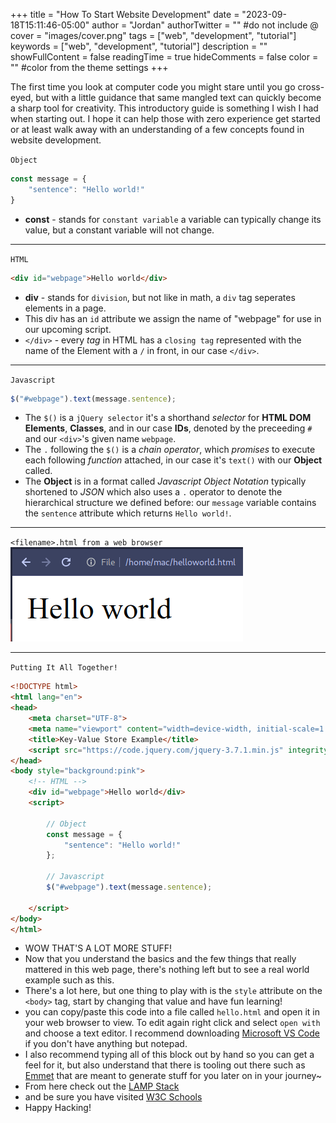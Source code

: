 +++
title = "How To Start Website Development"
date = "2023-09-18T15:11:46-05:00"
author = "Jordan"
authorTwitter = "" #do not include @
cover = "images/cover.png"
tags = ["web", "development", "tutorial"]
keywords = ["web", "development", "tutorial"]
description = ""
showFullContent = false
readingTime = true
hideComments = false
color = "" #color from the theme settings
+++

The first time you look at computer code you might stare until you go cross-eyed, but with a little guidance that same mangled text can quickly become a sharp tool for creativity. This introductory guide is something I wish I had when starting out. I hope it can help those with zero experience get started or at least walk away with an understanding of a few concepts found in website development.

`Object`

```js
const message = {
    "sentence": "Hello world!"
}
```

* **const** - stands for `constant variable` a variable can typically change its value, but a constant variable will not change. 

<hr/>  

`HTML`  

```html
<div id="webpage">Hello world</div>
```  

* **div** - stands for `division`, but not like in math, a `div` tag seperates elements in a page.  
* This div has an `id` attribute we assign the name of "webpage" for use in our upcoming script.  
* `</div>` - every *tag* in HTML has a `closing tag` represented with the name of the Element with a `/` in front, in our case `</div>`.  

<hr/>  

`Javascript`  

```javascript
$("#webpage").text(message.sentence);
```  

* The `$()` is a `jQuery selector` it's a shorthand *selector* for **HTML DOM Elements**, **Classes**, and in our case **IDs**, denoted by the preceeding `#` and our `<div>`'s given name `webpage`.  
* The `.` following the `$()` is a *chain operator*, which *promises* to execute each following *function* attached, in our case it's `text()` with our **Object** called.  
* The **Object** is in a format called *Javascript Object Notation* typically shortened to *JSON* which also uses a `.` operator to denote the hierarchical structure we defined before: our `message` variable contains the `sentence` attribute which returns `Hello world!`. 

<hr/>  

`<filename>.html from a web browser`  
![Open Your File In A Web Browser](images/helloworld.png)

<hr/>

`Putting It All Together!`

```html
<!DOCTYPE html>
<html lang="en">
<head>
    <meta charset="UTF-8">
    <meta name="viewport" content="width=device-width, initial-scale=1.0">
    <title>Key-Value Store Example</title>
    <script src="https://code.jquery.com/jquery-3.7.1.min.js" integrity="sha256-/JqT3SQfawRcv/BIHPThkBvs0OEvtFFmqPF/lYI/Cxo=" crossorigin="anonymous"></script>
</head>
<body style="background:pink">
    <!-- HTML -->
    <div id="webpage">Hello world</div>
    <script>

        // Object
        const message = {
            "sentence": "Hello world!"
        };

        // Javascript
        $("#webpage").text(message.sentence);

    </script>
</body>
</html>
```
* WOW THAT'S A LOT MORE STUFF!
* Now that you understand the basics and the few things that really mattered in this web page, there's nothing left but to see a real world example such as this.
* There's a lot here, but one thing to play with is the `style` attribute on the `<body>` tag, start by changing that value and have fun learning!
* you can copy/paste this code into a file called `hello.html` and open it in your web browser to view. To edit again right click and select `open with` and choose a text editor. I recommend downloading [Microsoft VS Code](https://code.visualstudio.com/download) if you don't have anything but notepad.
* I also recommend typing all of this block out by hand so you can get a feel for it, but also understand that there is tooling out there such as [Emmet](https://code.visualstudio.com/docs/editor/emmet) that are meant to generate stuff for you later on in your journey~
* From here check out the [LAMP Stack](https://blog.apilayer.com/lamp-stack-what-is-it-advantages-alternatives-in-2023/)
* and be sure you have visited [W3C Schools](https://www.w3schools.com/)
* Happy Hacking!